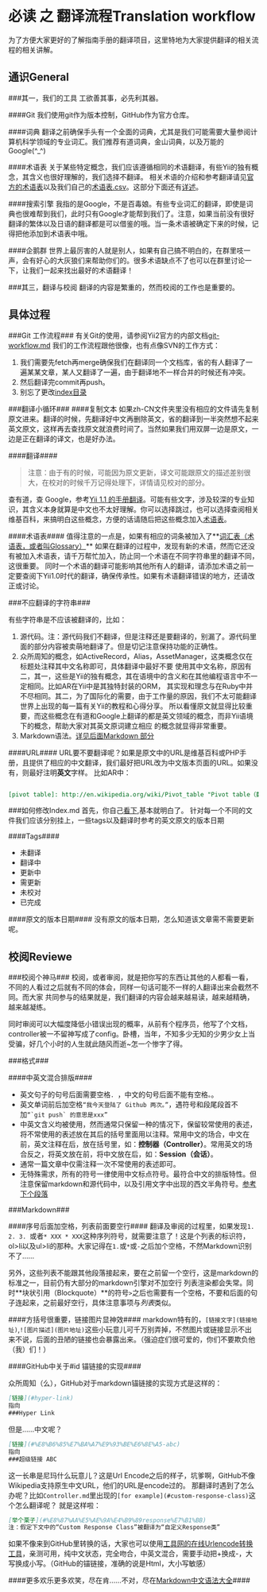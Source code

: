 必读 之 翻译流程Translation workflow
====================

为了方便大家更好的了解指南手册的翻译项目，这里特地为大家提供翻译的相关流程的相关讲解。

通识General
------------------

###其一，我们的工具
工欲善其事，必先利其器。

####Git
我们使用git作为版本控制，GitHub作为官方仓库。

####词典
翻译之前确保手头有一个全面的词典，尤其是我们可能需要大量参阅计算机科学领域的专业词汇。我们推荐有道词典，金山词典，以及万能的Google(^_^)

####术语表
关于某些特定概念，我们应该遵循相同的术语翻译，有些Yii的独有概念，其含义也很好理解的，我们选择不翻译。
相关术语的介绍和参考翻译请见[官方的术语表](glossary.md)以及我们自己的[术语表.csv](glossary.csv)。这部分下面还有[详述](#%E6%9C%AF%E8%AF%AD%E8%A1%A8)。

####搜索引擎
我指的是Google，不是百毒娘。有些专业词汇的翻译，即使是词典也很难帮到我们，此时只有Google才能帮到我们了。注意，如果当前没有很好翻译的繁体以及日语的翻译都是可以借鉴的哦。当一条术语被确定下来的时候，记得把他添加到术语表中哦。

####企鹅群
世界上最厉害的人就是别人，如果有自己搞不明白的，在群里吱一声，会有好心的大灰狼们来帮助你们的。很多术语缺点不了也可以在群里讨论一下，让我们一起来找出最好的术语翻译！

###其三，翻译与校阅
翻译的内容是繁重的，然而校阅的工作也是重要的。


具体过程
------------------
###Git 工作流程###
有关Git的使用，请参阅Yii2官方的内部文档[git-workflow.md](https://github.com/yii2-chinesization/yii2-zh-cn/blob/translating/internals/git-workflow.md)
我们的工作流程跟他很像，也有点像SVN的工作方式：

1. 我们需要先fetch再merge确保我们在翻译同一个文档库，省的有人翻译了一遍某某文章，某人又翻译了一遍，由于翻译地不一样合并的时候还有冲突。
2. 然后翻译完commit再push。
3. 别忘了更改[index目录](https://github.com/yii2-chinesization/yii2-zh-cn/blob/translating/guide/zh-CN/index.md)

###翻译小循环###
####复制文本
如果zh-CN文件夹里没有相应的文件请先复制原文进来。翻译的时候，先翻译好中文再删除英文，省的翻译到一半突然想不起来英文原文，这样再去查找原文就浪费时间了。当然如果我们用双屏一边是原文，一边是正在翻译的译文，也是好办法。

####翻译####
> 注意：由于有的时候，可能因为原文更新，译文可能跟原文的描述差别很大，在校对的时候千万记得处理下，详情请见校对的部分。

查有道，查 Google，参考[Yii 1.1 的手册翻译](http://www.yiiframework.com/doc/guide/1.1/zh_cn/index)。可能有些文字，涉及较深的专业知识，其含义本身就算是中文也不太好理解。你可以选择跳过，也可以选择查阅相关维基百科，来搞明白这些概念，方便的话请随后把这些概念加入[术语表](#%E6%9C%AF%E8%AF%AD%E8%A1%A8)。

####术语表####
值得注意的一点是，如果有相应的词条被加入了**[词汇表（术语表，或者叫Glossary）](glossary.csv)**
如果在翻译的过程中，发现有新的术语，然而它还没有被加入术语表，请千万帮忙加入，防止同一个术语在不同字符串里的翻译不同，这很重要。
同时一个术语的翻译可能影响其他所有人的翻译，请添加术语之前一定要查阅下Yii1.0时代的翻译，确保传承性。如果有术语翻译错误的地方，还请改正或讨论。

###不应翻译的字符串###

有些字符串是不应该被翻译的，比如：

1. 源代码。注：源代码我们不翻译，但是注释还是要翻译的，别漏了。源代码里面的部分内容被卖萌地翻译了。但是切记注意保持功能的正确性。
2. 众所周知的概念，如ActiveRecord，Alias，AssetManager，这类概念仅在标题处注释其中文名称即可，具体翻译中最好不要
使用其中文名称，原因有二，其一，这些是Yii的独有概念，其在语境中的含义和在其他编程语言中不一定相同。比如AR在Yii中是其独特封装的ORM，
其实现和理念与在Ruby中并不尽相同。其二，为了国际化的需要，由于工作量的原因，我们不太可能翻译世界上出现的每一篇有关Yii的教程和心得分享。
所以看懂原文就显得比较重要，而这些概念在有道和Google上翻译的都是英文领域的概念，而非Yii语境下的概念，帮助大家对其英文原词建立相应
的概念就显得非常重要。
3. Markdown语法。[详见后面Markdown 部分](#markdown)

####URL####
URL要不要翻译呢？如果是原文中的URL是维基百科或PHP手册，且提供了相应的中文翻译，我们最好把URL改为中文版本页面的URL。如果没有，则最好注明**英文**字样。
比如AR中：
```markdown

[pivot table]: http://en.wikipedia.org/wiki/Pivot_table "Pivot table（数据透视表，英文，维基百科）"

```

###如何修改Index.md
首先，你自己[看下](https://github.com/yii2-chinesization/yii2-zh-cn/blob/translating/guide/zh-CN/index.md),基本就明白了。
针对每一个不同的文件我们应该分别挂上，一些tags以及翻译时参考的英文原文的版本日期

####Tags####

* 未翻译
* 翻译中
* 更新中
* 需更新
* 未校对
* 已完成
 
####原文的版本日期####
没有原文的版本日期，怎么知道该文章需不需要更新呢。

校阅Reviewe
------------------
###校阅个神马###
校阅，或者审阅，就是把你写的东西让其他的人都看一看，不同的人看过之后就有不同的体会，同样一句话可能不一样的人翻译出来会截然不同。而大家 共同参与的结果就是，我们翻译的内容会越来越易读，越来越精确，越来越凝练。

同时审阅可以大幅度降低小错误出现的概率，从前有个程序员，他写了个文档，controller被一不留神写成了config。卧槽，当年，不知多少无知的少男少女上当受骗，好几个小时的人生就此随风而逝~怎一个惨字了得。

###格式###

####中英文混合排版####
* 英文句子的句号后面需要空格`. `，中文的句号后面不能有空格`。`。
* 英文单词前后加空格`“我今天登陆了 Github 两次。”`，遇符号和段尾段首不加``“`git push` 的意思是xxx”``
* 中英文含义均被使用，然而通常只保留一种的情况下，保留较常使用的表述，将不常使用的表述放在其后的括号里面用以注释。常用中文的场合，中文在前，英文注释在后，放在括号里，如：**控制器（Controller）**。常用英文的场合反之，将英文放在前，将中文放在后，如：**Session（会话）**。
* 通常一篇文章中仅需注释一次不常使用的表述即可。
* 无特殊需求，所有的符号一律使用中文标点符号。最符合中文的排版特性。但注意保留markdown和源代码中，以及引用文字中出现的西文半角符号。[参考下个段落](#markdown)


###Markdown###

####序号后面加空格，列表前面要空行####
翻译及审阅的过程里，如果发现`1. 2. 3. `或者`* XXX * XXX`这种序列符号，就需要注意了！这是个列表的标识符，ol>li以及ul>li的那种。大家记得在`1.`或`*`或`-`之后加个空格，不然Markdown识别不了……

另外，这些列表不能跟其他段落接起来，要在之前留一个空行，这是markdown的标准之一，目前仍有大部分的markdown引擎对不加空行
列表渲染都会失常。同时**块状引用（Blockquote）**的符号`>`之后也需要有一个空格，不要和后面的句子连起来，之前最好空行，具体注意事项与*列表*类似。

####方括号很重要，链接图片显神效####
markdown特有的，`[链接文字](链接地址)`,`![图片描述](图片地址)`这些小玩意儿可千万别弄掉，不然图片或链接显示不出来不说，后面的丑陋的链接也会暴露出来。（强迫症们很可爱的，你们不要欺负他（我）们！）

####GitHub中关于#id 锚链接的实现####

众所周知（么），GitHub对于markdown锚链接的实现方式是这样的：
```Markdown
[链接](#hyper-link)
指向
###Hyper Link
```
但是……中文呢？
```Markdown
[链接](#%E8%B6%85%E7%BA%A7%E9%93%BE%E6%8E%A5-abc)
指向
###超级链接 ABC
```
这一长串是尼玛什么玩意儿？这是Url Encode之后的样子，坑爹啊，GitHub不像Wikipedia支持原生中文URL，他们的URL是encode过的。
那翻译时遇到了怎么办呢？比如`Controller.md`里出现的`[for example](#custom-response-class)`这个怎么翻译呢？
就是这样啦：
```Markdown
[举个栗子](#%E8%87%AA%E5%AE%9A%E4%B9%89response%E7%B1%BB)
注：假定下文中的“Custom Response Class”被翻译为“自定义Response类”
```
如果不像来到GitHub里转换的话，大家也可以使用[工具网的在线Urlencode转换工具](http://www.gongju.com/urlencode/)，亲测可用，纯中文状态，完全吻合，中英文混合，需要手动把+换成-，大写换成小写。（GitHub的锚链接，准确的说是Html，大小写敏感）

####更多欢乐更多欢笑，尽在肯……不对，尽在[Markdown中文语法大全](http://wowubuntu.com/markdown/)####
